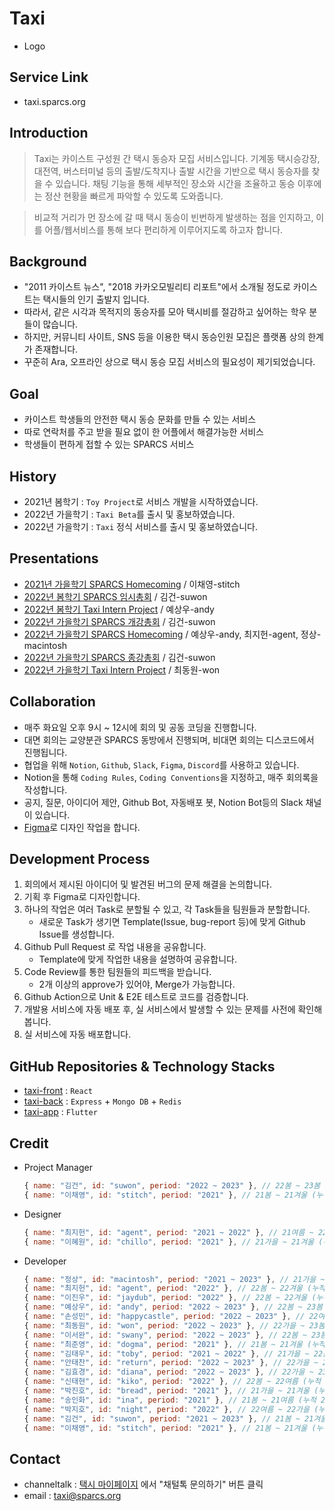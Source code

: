 # Taxi

- Logo

## Service Link

- taxi.sparcs.org

## Introduction

> Taxi는 카이스트 구성원 간 택시 동승자 모집 서비스입니다. 기계동 택시승강장, 대전역, 버스터미널 등의 출발/도착지나 출발 시간을 기반으로 택시 동승자를 찾을 수 있습니다. 채팅 기능을 통해 세부적인 장소와 시간을 조율하고 동승 이후에는 정산 현황을 빠르게 파악할 수 있도록 도와줍니다.

> 비교적 거리가 먼 장소에 갈 때 택시 동승이 빈번하게 발생하는 점을 인지하고, 이를 어플/웹서비스를 통해 보다 편리하게 이루어지도록 하고자 합니다.

## Background

- "2011 카이스트 뉴스", "2018 카카오모빌리티 리포트"에서 소개될 정도로 카이스트는 택시들의 인기 출발지 입니다.
- 따라서, 같은 시각과 목적지의 동승자를 모아 택시비를 절감하고 싶어하는 학우 분들이 많습니다.
- 하지만, 커뮤니티 사이트, SNS 등을 이용한 택시 동승인원 모집은 플랫폼 상의 한계가 존재합니다.
- 꾸준히 Ara, 오프라인 상으로 택시 동승 모집 서비스의 필요성이 제기되었습니다.

## Goal

- 카이스트 학생들의 안전한 택시 동승 문화를 만들 수 있는 서비스
- 따로 연락처를 주고 받을 필요 없이 한 어플에서 해결가능한 서비스
- 학생들이 편하게 접할 수 있는 SPARCS 서비스

## History

- 2021년 봄학기 : `Toy Project`로 서비스 개발을 시작하였습니다.
- 2022년 가을학기 : `Taxi Beta`를 출시 및 홍보하였습니다.
- 2022년 가을학기 : `Taxi` 정식 서비스를 출시 및 홍보하였습니다.

## Presentations

- [2021년 가을학기 SPARCS Homecoming](https://s3.ap-northeast-2.amazonaws.com/sparcs.home/stitch_1637422019377.pdf) / 이채영-stitch
- [2022년 봄학기 SPARCS 임시총회](https://s3.ap-northeast-2.amazonaws.com/sparcs.home/suwon_1660753366898.pdf) / 김건-suwon
- [2022년 봄학기 Taxi Intern Project](https://s3.ap-northeast-2.amazonaws.com/sparcs.home/andy_1659942777418.pptx) / 예상우-andy
- [2022년 가을학기 SPARCS 개강총회](https://s3.ap-northeast-2.amazonaws.com/sparcs.home/suwon_1682521842595.pdf) / 김건-suwon
- [2022년 가을학기 SPARCS Homecoming](https://s3.ap-northeast-2.amazonaws.com/sparcs.home/agent%2C+andy%2C+macintosh_1682521983214.pdf) / 예상우-andy, 최지헌-agent, 정상-macintosh
- [2022년 가을학기 SPARCS 종강총회](https://s3.ap-northeast-2.amazonaws.com/sparcs.home/suwon_1682522169035.pdf) / 김건-suwon
- [2022년 가을학기 Taxi Intern Project](https://s3.ap-northeast-2.amazonaws.com/sparcs.home/won_1682522258809.pptx) / 최동원-won

## Collaboration

- 매주 화요일 오후 9시 ~ 12시에 회의 및 공동 코딩을 진행합니다.
- 대면 회의는 교양분관 SPARCS 동방에서 진행되며, 비대면 회의는 디스코드에서 진행됩니다.
- 협업을 위해 `Notion`, `Github`, `Slack`, `Figma`, `Discord`를 사용하고 있습니다.
- Notion을 통해 `Coding Rules`, `Coding Conventions`을 지정하고, 매주 회의록을 작성합니다.
- 공지, 질문, 아이디어 제안, Github Bot, 자동배포 봇, Notion Bot등의 Slack 채널이 있습니다.
- [Figma](https://www.figma.com/file/7Y8jsGFupTqruFu636r0Mz/SPARCS-Taxi-Design)로 디자인 작업을 합니다.

## Development Process

1. 회의에서 제시된 아이디어 및 발견된 버그의 문제 해결을 논의합니다.
2. 기획 후 Figma로 디자인합니다.
3. 하나의 작업은 여러 Task로 분할될 수 있고, 각 Task들을 팀원들과 분할합니다.
   - 새로운 Task가 생기면 Template(Issue, bug-report 등)에 맞게 Github Issue를 생성합니다.
4. Github Pull Request 로 작업 내용을 공유합니다.
   - Template에 맞게 작업한 내용을 설명하여 공유합니다.
5. Code Review를 통한 팀원들의 피드백을 받습니다.
   - 2개 이상의 approve가 있어야, Merge가 가능합니다.
6. Github Action으로 Unit & E2E 테스트로 코드를 검증합니다.
7. 개발용 서비스에 자동 배포 후, 실 서비스에서 발생할 수 있는 문제를 사전에 확인해봅니다.
8. 실 서비스에 자동 배포합니다.

## GitHub Repositories & Technology Stacks

- [taxi-front](https://github.com/sparcs-kaist/taxi-front) : `React`
- [taxi-back](https://github.com/sparcs-kaist/taxi-back) : `Express` + `Mongo DB` + `Redis`
- [taxi-app](https://github.com/sparcs-kaist/taxi-app) : `Flutter`

## Credit

- Project Manager
  ```javascript
  { name: "김건", id: "suwon", period: "2022 ~ 2023" }, // 22봄 ~ 23봄 (누적 5학기)
  { name: "이채영", id: "stitch", period: "2021" }, // 21봄 ~ 21겨울 (누적 4학기)
  ```
- Designer
  ```javascript
  { name: "최지헌", id: "agent", period: "2021 ~ 2022" }, // 21여름 ~ 22겨울 (누적 7학기)
  { name: "이혜원", id: "chillo", period: "2021" }, // 21가을 ~ 21겨울 (누적 2학기)
  ```
- Developer
  ```javascript
  { name: "정상", id: "macintosh", period: "2021 ~ 2023" }, // 21가을 ~ 23봄 (누적 7학기)
  { name: "최지헌", id: "agent", period: "2022" }, // 22봄 ~ 22겨울 (누적 4학기)
  { name: "이진우", id: "jaydub", period: "2022" }, // 22봄 ~ 22겨울 (누적 3학기)
  { name: "예상우", id: "andy", period: "2022 ~ 2023" }, // 22봄 ~ 23봄 (누적 5학기)
  { name: "손성민", id: "happycastle", period: "2022 ~ 2023" }, // 22여름 ~ 23봄 (누적 4학기)
  { name: "최동원", id: "won", period: "2022 ~ 2023" }, // 22가을 ~ 23봄 (누적 3학기)
  { name: "이서완", id: "swany", period: "2022 ~ 2023" }, // 22봄 ~ 23봄 (누적 5학기)
  { name: "최준영", id: "dogma", period: "2021" }, // 21봄 ~ 21겨울 (누적 4학기)
  { name: "김태우", id: "toby", period: "2021 ~ 2022" }, // 21가을 ~ 22봄 (누적 3학기)
  { name: "안태찬", id: "return", period: "2022 ~ 2023" }, // 22가을 ~ 23봄 (누적 3학기)
  { name: "김효경", id: "diana", period: "2022 ~ 2023" }, // 22가을 ~ 23봄 (누적 3학기)
  { name: "신태현", id: "kiko", period: "2022" }, // 22봄 ~ 22여름 (누적 2학기)
  { name: "박진호", id: "bread", period: "2021" }, // 21가을 ~ 21겨울 (누적 2학기)
  { name: "송인화", id: "ina", period: "2021" }, // 21봄 ~ 21여름 (누적 2학기)
  { name: "박지호", id: "night", period: "2022" }, // 22여름 ~ 22가을 (누적 2학기)
  { name: "김건", id: "suwon", period: "2021 ~ 2023" }, // 21봄 ~ 21겨울 (누적 4학기)
  { name: "이채영", id: "stitch", period: "2021" }, // 21봄 ~ 21겨울 (누적 4학기)
  ```

## Contact

- channeltalk : [택시 마이페이지](https://taxi.sparcs.org/mypage) 에서 "채털톡 문의하기" 버튼 클릭
- email : taxi@sparcs.org
